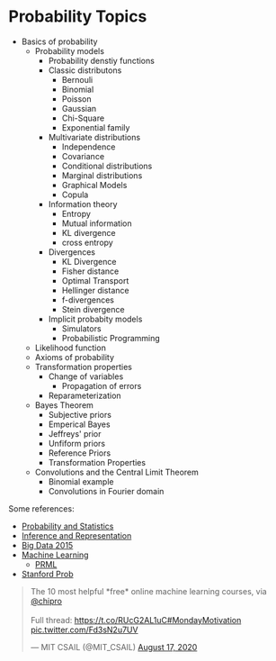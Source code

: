# Probability Topics

 * Basics of probability
    * Probability models
        * Probability denstiy functions
        * Classic distributons
            * Bernouli 
            * Binomial
            * Poisson
            * Gaussian
            * Chi-Square
            * Exponential family
        * Multivariate distributions
            * Independence
            * Covariance
            * Conditional distributions
            * Marginal distributions
            * Graphical Models
            * Copula
        * Information theory
            * Entropy
            * Mutual information
            * KL divergence
            * cross entropy
        * Divergences
            * KL Divergence
            * Fisher distance
            * Optimal Transport
            * Hellinger distance
            * f-divergences
            * Stein divergence
        * Implicit probabity models
            * Simulators
            * Probabilistic Programming
    * Likelihood function
    * Axioms of probability
    * Transformation properties
        * Change of variables
            * Propagation of errors
        * Reparameterization
    * Bayes Theorem
        * Subjective priors
        * Emperical Bayes
        * Jeffreys' prior
        * Unfiform priors
        * Reference Priors
        * Transformation Properties
    * Convolutions and the Central Limit Theorem
        * Binomial example
        * Convolutions in Fourier domain



Some references:
 * [Probability and Statistics](https://cims.nyu.edu/~cfgranda/pages/DSGA1002_fall17/index.html)
 * [Inference and Representation](https://inf16nyu.github.io/home/)
 * [Big Data 2015](https://www.vistrails.org/index.php/Course:_Big_Data_2015)
 * [Machine Learning](https://davidrosenberg.github.io/ml2017/#resources)
     * [PRML](https://github.com/cranmer/PRML)
 * [Stanford Prob](http://cs229.stanford.edu/section/cs229-prob.pdf) 

<blockquote class="twitter-tweet"><p lang="en" dir="ltr">The 10 most helpful *free* online machine learning courses, via <a href="https://twitter.com/chipro?ref_src=twsrc%5Etfw">@chipro</a><br><br>Full thread: <a href="https://t.co/RUcG2AL1uC">https://t.co/RUcG2AL1uC</a><a href="https://twitter.com/hashtag/MondayMotivation?src=hash&amp;ref_src=twsrc%5Etfw">#MondayMotivation</a> <a href="https://t.co/Fd3sN2u7UV">pic.twitter.com/Fd3sN2u7UV</a></p>&mdash; MIT CSAIL (@MIT_CSAIL) <a href="https://twitter.com/MIT_CSAIL/status/1295391687783718914?ref_src=twsrc%5Etfw">August 17, 2020</a></blockquote> <script async src="https://platform.twitter.com/widgets.js" charset="utf-8"></script>